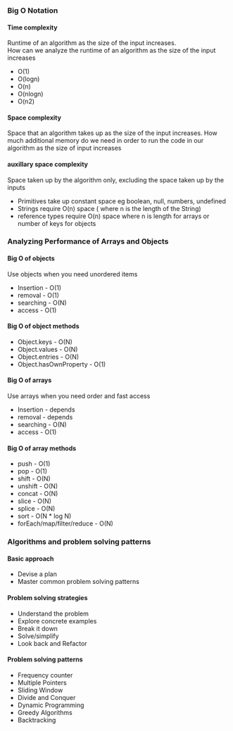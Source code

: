 ### Big O Notation 

#### Time complexity

Runtime of an algorithm as the size of the input increases.  
How can we analyze the runtime of an algorithm as the size of the input increases
* O(1)
* O(logn)
* O(n)
* O(nlogn)
* O(n2)


#### Space complexity

Space that an algorithm takes up as the size of the input increases. 
How much additional memory do we need in order to run the code in our algorithm as the size of input increases

#### auxillary space complexity
Space taken up by the algorithm only, excluding the space taken up by the inputs

* Primitives take up constant space eg boolean, null, numbers, undefined 
* Strings require O(n) space ( where n is the length of the String)
* reference types require O(n) space where n is length for arrays or number of keys for objects


### Analyzing Performance of Arrays and Objects 
#### Big O of objects
Use objects when you need unordered items

* Insertion - O(1)
* removal - O(1)
* searching - O(N)
* access - O(1)

#### Big O of object methods 
* Object.keys - O(N)
* Object.values - O(N)
* Object.entries - O(N)
* Object.hasOwnProperty - O(1)

#### Big O of arrays
Use arrays when you need order and fast access 

* Insertion  - depends 
* removal - depends
* searching - O(N)
* access - O(1)

#### Big O of array methods 
* push - O(1)
* pop - O(1)
* shift  - O(N)
* unshift - O(N)
* concat - O(N)
* slice - O(N)
* splice - O(N)
* sort - O(N * log N)
* forEach/map/filter/reduce - O(N)

### Algorithms and problem solving patterns

#### Basic approach
* Devise a plan 
* Master common problem solving patterns 

#### Problem solving strategies 
* Understand the problem 
* Explore concrete examples
* Break it down
* Solve/simplify
* Look back and Refactor 

#### Problem solving patterns 
* Frequency counter 
* Multiple Pointers 
* Sliding Window
* Divide and Conquer
* Dynamic Programming
* Greedy Algorithms
* Backtracking

